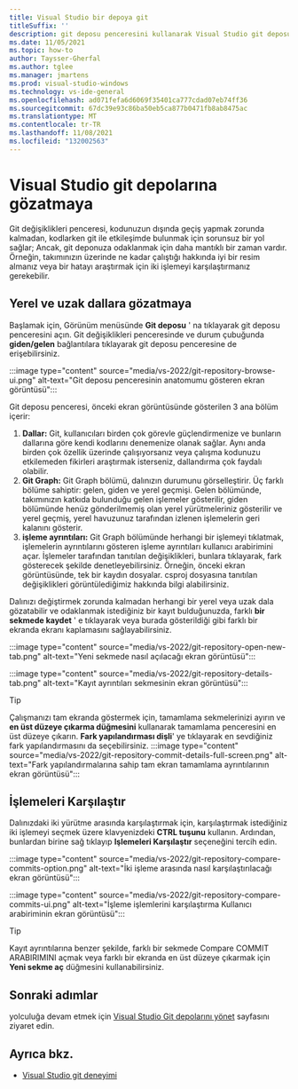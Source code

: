 ```yaml
---
title: Visual Studio bir depoya git
titleSuffix: ''
description: git deposu penceresini kullanarak Visual Studio git deposuna gözatamazsınız.
ms.date: 11/05/2021
ms.topic: how-to
author: Taysser-Gherfal
ms.author: tglee
ms.manager: jmartens
ms.prod: visual-studio-windows
ms.technology: vs-ide-general
ms.openlocfilehash: ad071fefa6d6069f35401ca777cdad07eb74ff36
ms.sourcegitcommit: 67dc39e93c86ba50eb5ca877b0471fb8ab8475ac
ms.translationtype: MT
ms.contentlocale: tr-TR
ms.lasthandoff: 11/08/2021
ms.locfileid: "132002563"
---
```

# <a name="browse-git-repositories-in-visual-studio"></a>Visual Studio git depolarına gözatmaya

Git değişiklikleri penceresi, kodunuzun dışında geçiş yapmak zorunda kalmadan, kodlarken git ile etkileşimde bulunmak için sorunsuz bir yol sağlar; Ancak, git deponuza odaklanmak için daha mantıklı bir zaman vardır. Örneğin, takımınızın üzerinde ne kadar çalıştığı hakkında iyi bir resim almanız veya bir hatayı araştırmak için iki işlemeyi karşılaştırmanız gerekebilir.

## <a name="browse-local-and-remote-branches"></a>Yerel ve uzak dallara gözatmaya

Başlamak için, Görünüm menüsünde **Git deposu** ' na tıklayarak git deposu penceresini açın. Git değişiklikleri penceresinde ve durum çubuğunda **giden/gelen** bağlantılara tıklayarak git deposu penceresine de erişebilirsiniz.

:::image type="content" source="media/vs-2022/git-repository-browse-ui.png" alt-text="Git deposu penceresinin anatomumu gösteren ekran görüntüsü":::

Git deposu penceresi, önceki ekran görüntüsünde gösterilen 3 ana bölüm içerir:
1. **Dallar:** Git, kullanıcıları birden çok görevle güçlendirmenize ve bunların dallarına göre kendi kodlarını denemenize olanak sağlar. Aynı anda birden çok özellik üzerinde çalışıyorsanız veya çalışma kodunuzu etkilemeden fikirleri araştırmak isterseniz, dallandırma çok faydalı olabilir.
1. **Git Graph:** Git Graph bölümü, dalınızın durumunu görselleştirir. Üç farklı bölüme sahiptir: gelen, giden ve yerel geçmişi. Gelen bölümünde, takımınızın katkıda bulunduğu gelen işlemeler gösterilir, giden bölümünde henüz gönderilmemiş olan yerel yürütmeleriniz gösterilir ve yerel geçmiş, yerel havuzunuz tarafından izlenen işlemelerin geri kalanını gösterir.
1. **işleme ayrıntıları:** Git Graph bölümünde herhangi bir işlemeyi tıklatmak, işlemelerin ayrıntılarını gösteren işleme ayrıntıları kullanıcı arabirimini açar. İşlemeler tarafından tanıtılan değişiklikleri, bunlara tıklayarak, fark gösterecek şekilde denetleyebilirsiniz. Örneğin, önceki ekran görüntüsünde, tek bir kaydın dosyalar. csproj dosyasına tanıtılan değişiklikleri görüntülediğimiz hakkında bilgi alabilirsiniz.

Dalınızı değiştirmek zorunda kalmadan herhangi bir yerel veya uzak dala gözatabilir ve odaklanmak istediğiniz bir kayıt bulduğunuzda, farklı **bir sekmede kaydet** ' e tıklayarak veya burada gösterildiği gibi farklı bir ekranda ekranı kaplamasını sağlayabilirsiniz.

:::image type="content" source="media/vs-2022/git-repository-open-new-tab.png" alt-text="Yeni sekmede nasıl açılacağı ekran görüntüsü":::

:::image type="content" source="media/vs-2022/git-repository-details-tab.png" alt-text="Kayıt ayrıntıları sekmesinin ekran görüntüsü":::

> [!TIP]
> Çalışmanızı tam ekranda göstermek için, tamamlama sekmelerinizi ayırın ve **en üst düzeye çıkarma düğmesini** kullanarak tamamlama penceresini en üst düzeye çıkarın. **Fark yapılandırması dişli**' ye tıklayarak en sevdiğiniz fark yapılandırmasını da seçebilirsiniz.
>:::image type="content" source="media/vs-2022/git-repository-commit-details-full-screen.png" alt-text="Fark yapılandırmalarına sahip tam ekran tamamlama ayrıntılarının ekran görüntüsü":::

## <a name="compare-commits"></a>İşlemeleri Karşılaştır

Dalınızdaki iki yürütme arasında karşılaştırmak için, karşılaştırmak istediğiniz iki işlemeyi seçmek üzere klavyenizdeki **CTRL tuşunu** kullanın. Ardından, bunlardan birine sağ tıklayıp **Işlemeleri Karşılaştır** seçeneğini tercih edin.

:::image type="content" source="media/vs-2022/git-repository-compare-commits-option.png" alt-text="İki işleme arasında nasıl karşılaştırılacağı ekran görüntüsü":::

:::image type="content" source="media/vs-2022/git-repository-compare-commits-ui.png" alt-text="İşleme işlemlerini karşılaştırma Kullanıcı arabiriminin ekran görüntüsü":::

> [!TIP]
>Kayıt ayrıntılarına benzer şekilde, farklı bir sekmede Compare COMMIT ARABIRIMINI açmak veya farklı bir ekranda en üst düzeye çıkarmak için **Yeni sekme aç** düğmesini kullanabilirsiniz.

## <a name="next-steps"></a>Sonraki adımlar

yolculuğa devam etmek için [Visual Studio Git depolarını yönet](git-manage-repository.md) sayfasını ziyaret edin.

## <a name="see-also"></a>Ayrıca bkz.

- [Visual Studio git deneyimi](../ide/git-with-visual-studio.md)